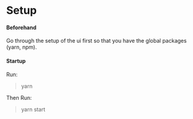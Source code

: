 # Setup
#### Beforehand
Go through the setup of the ui first so that you have the global packages (yarn, npm).

#### Startup
Run:
>yarn

Then Run:
>yarn start